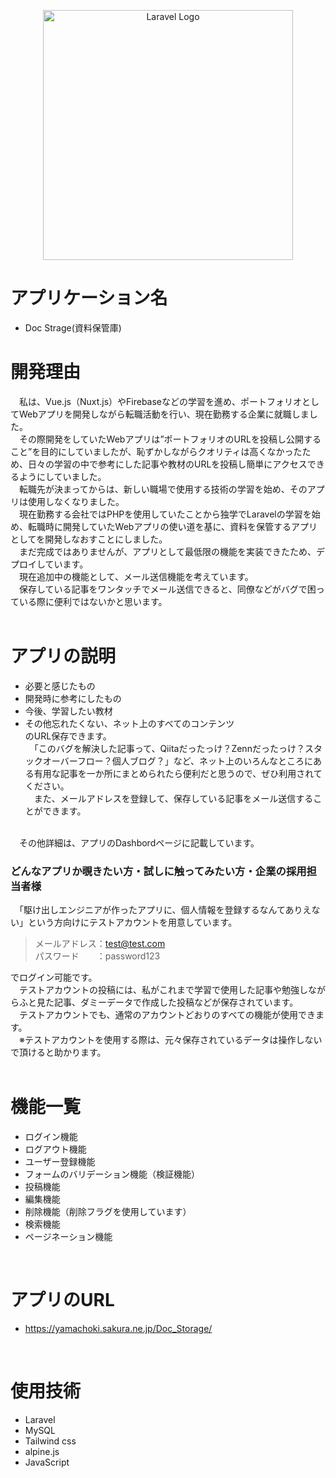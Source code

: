 <p align="center"><a href="https://laravel.com" target="_blank"><img src="https://raw.githubusercontent.com/laravel/art/master/logo-lockup/5%20SVG/2%20CMYK/1%20Full%20Color/laravel-logolockup-cmyk-red.svg" width="400" alt="Laravel Logo"></a></p>

# アプリケーション名
* Doc Strage(資料保管庫)

# 開発理由
　私は、Vue.js（Nuxt.js）やFirebaseなどの学習を進め、ポートフォリオとしてWebアプリを開発しながら転職活動を行い、現在勤務する企業に就職しました。  
　その際開発をしていたWebアプリは”ポートフォリオのURLを投稿し公開すること”を目的にしていましたが、恥ずかしながらクオリティは高くなかったため、日々の学習の中で参考にした記事や教材のURLを投稿し簡単にアクセスできるようにしていました。  
　転職先が決まってからは、新しい職場で使用する技術の学習を始め、そのアプリは使用しなくなりました。  
　現在勤務する会社ではPHPを使用していたことから独学でLaravelの学習を始め、転職時に開発していたWebアプリの使い道を基に、資料を保管するアプリとしてを開発しなおすことにしました。  
　まだ完成ではありませんが、アプリとして最低限の機能を実装できたため、デプロイしています。
<br>
　現在追加中の機能として、メール送信機能を考えています。  
　保存している記事をワンタッチでメール送信できると、同僚などがバグで困っている際に便利ではないかと思います。   
<br>

# アプリの説明
* 必要と感じたもの
* 開発時に参考にしたもの
* 今後、学習したい教材
* その他忘れたくない、ネット上のすべてのコンテンツ  
のURL保存できます。  
　「このバグを解決した記事って、Qiitaだったっけ？Zennだったっけ？スタックオーバーフロー？個人ブログ？」など、ネット上のいろんなところにある有用な記事を一か所にまとめられたら便利だと思うので、ぜひ利用されてください。  
　また、メールアドレスを登録して、保存している記事をメール送信することができます。
<br>
　その他詳細は、アプリのDashbordページに記載しています。

### どんなアプリか覗きたい方・試しに触ってみたい方・企業の採用担当者様
　「駆け出しエンジニアが作ったアプリに、個人情報を登録するなんてありえない」という方向けにテストアカウントを用意しています。  

> メールアドレス：test@test.com  
> パスワード　　：password123  

でログイン可能です。  
　テストアカウントの投稿には、私がこれまで学習で使用した記事や勉強しながらふと見た記事、ダミーデータで作成した投稿などが保存されています。  
　テストアカウントでも、通常のアカウントどおりのすべての機能が使用できます。  
　※テストアカウントを使用する際は、元々保存されているデータは操作しないで頂けると助かります。  
 <br>

# 機能一覧
* ログイン機能
* ログアウト機能
* ユーザー登録機能
* フォームのバリデーション機能（検証機能）
* 投稿機能
* 編集機能
* 削除機能（削除フラグを使用しています）
* 検索機能
* ページネーション機能
<br>

# アプリのURL
* https://yamachoki.sakura.ne.jp/Doc_Storage/
<br>

# 使用技術
* Laravel
* MySQL
* Tailwind css
* alpine.js
* JavaScript
<br>
